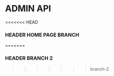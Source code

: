 # ADMIN API

<<<<<<< HEAD

### HEADER HOME PAGE BRANCH
=======
### HEADER BRANCH 2
>>>>>>> branch-2
